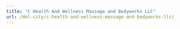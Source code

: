 ```yaml
---
title: "C Health And Wellness Massage and Bodyworks LLC"
url: /del-city/c-health-and-wellness-massage-and-bodyworks-llc/
---
```

